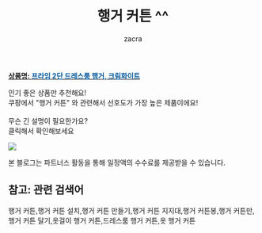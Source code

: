 ﻿---
layout: post
title:  "행거 커튼 ^^"
author: zacra
categories: [ 아이템 ]
tags: [행거 커튼,행거 커튼 설치,행거 커튼 만들기,행거 커튼 지지대,행거 커튼봉,행거 커튼만,행거 커튼 달기,옷걸이 행거 커튼,드레스룸 행거 커튼,옷 행거 커튼]
image: https://static.coupangcdn.com/image/retail/images/2020/02/14/20/4/f27462ce-577f-4291-b569-47b347e73141.jpg 
description: "쿠팡에서 행거 커튼 관련 키워드로 가장 고객 선호도가 높은 제품이랍니다."
rating: 4.5
---

<a href="https://link.coupang.com/re/AFFSDP?lptag=AF8407795&pageKey=1277735949&itemId=2284753568&vendorItemId=70281845105&traceid=V0-153-b05bd546e78a45c3"><b>상품명: <font color='#01579B'>프라임 2단 드레스룸 행거, 크림화이트</font></b></a>

인기 좋은 상품만 추천해요!<br/>
쿠팡에서 "행거 커튼" 와 관련해서 선호도가 가장 높은 제품이에요!<br/><br/>
무슨 긴 설명이 필요한가요?  
클릭해서 확인해보세요


<a href="https://link.coupang.com/re/AFFSDP?lptag=AF8407795&pageKey=1277735949&itemId=2284753568&vendorItemId=70281845105&traceid=V0-153-b05bd546e78a45c3"><img src="https://thumbnail10.coupangcdn.com/thumbnails/remote/q89/image/retail/images/2020/02/20/13/8/28266287-facc-4ce8-acf8-17568cdf1d35.jpg"></a> 

본 블로그는 파트너스 활동을 통해 일정액의 수수료를 제공받을 수 있습니다.

## 참고: 관련 검색어    
행거 커튼,행거 커튼 설치,행거 커튼 만들기,행거 커튼 지지대,행거 커튼봉,행거 커튼만,행거 커튼 달기,옷걸이 행거 커튼,드레스룸 행거 커튼,옷 행거 커튼